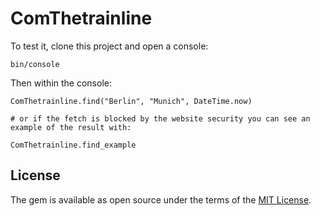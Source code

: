 # ComThetrainline

To test it, clone this project and open a console:
```
bin/console
```

Then within the console:
```
ComThetrainline.find("Berlin", "Munich", DateTime.now)

# or if the fetch is blocked by the website security you can see an example of the result with:

ComThetrainline.find_example
```

## License

The gem is available as open source under the terms of the [MIT License](https://opensource.org/licenses/MIT).
